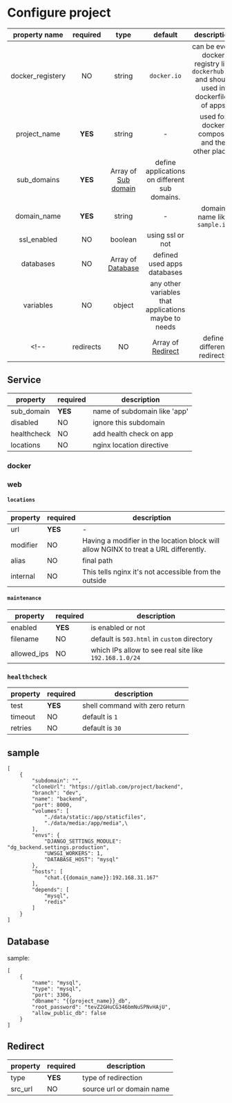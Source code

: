 # Configure project

|property name| required | type | default | description |
|:-------:|:-------:|:-------:|:-------:|:-------:|
| docker_registery | NO | string | `docker.io` | can be every docker registry like `dockerhub.ir` and should used in dockerfiles of apps|
| project_name | **YES** | string | - | used for docker compose and the other places|
| sub_domains | **YES** | Array of [Sub domain](#sub-domain) | define applications on different sub domains. |
| domain_name | **YES** | string | - | domain name like `sample.io`
| ssl_enabled | NO | boolean | using ssl or not |
| databases | NO |  Array of [Database](#database) | defined used apps databases| 
| variables | NO | object | any other variables that applications maybe to needs |
<!-- | redirects | NO | Array of [Redirect](#redirect) | define different redirects| -->

## Service

|property| required | description|
|-------| ------- | --------- |
| sub_domain | **YES** | name of subdomain like 'app' |
|disabled | NO | ignore this subdomain |
| healthcheck | NO | add health check on app| 
| locations| NO | nginx location directive |

### docker

### web
#### `locations`
|property| required | description|
|-------| ------- | --------- |
|url|**YES**|-
|modifier| NO |Having a modifier in the location block will allow NGINX to treat a URL differently.|
|alias| NO | final path|
internal| NO | This tells nginx it's not accessible from the outside|

#### `maintenance`
|property| required | description|
|-------| ------- | --------- |
|enabled|**YES**|is enabled or not
|filename| NO |default is `503.html` in `custom` directory|
allowed_ips| NO | which IPs allow to see real site like `192.168.1.0/24` |

### `healthcheck`

|property| required | description|
|-------| ------- | --------- |
| test | **YES** | shell command with zero return |
| timeout | NO | default is `1` |
| retries | NO | default is `30` | 


## sample
```
[
    {
        "subdomain": "",
        "cloneUrl": "https://gitlab.com/project/backend",
        "branch": "dev",
        "name": "backend",
        "port": 8000,
        "volumes": [
            "./data/static:/app/staticfiles",
            "./data/media:/app/media",\
        ],
        "envs": {
            "DJANGO_SETTINGS_MODULE": "dg_backend.settings.production",
            "UWSGI_WORKERS": 1,
            "DATABASE_HOST": "mysql"
        },
        "hosts": [
            "chat.{{domain_name}}:192.168.31.167"
        ],
        "depends": [
            "mysql",
            "redis"
        ]
    }
]
```


## Database

sample:
```
[
    {
        "name": "mysql",
        "type": "mysql",
        "port": 3306,
        "dbname": "{{project_name}}_db",
        "root_password": "tevZ2GHuCG346bmNuSPNvHAjU",
        "allow_public_db": false
    }
]

```


## Redirect

|property| required | description|
|-------| ------- | --------- |
| type | **YES** | type of redirection|
|src_url | NO | source url or domain name |

<!-- ### redirection types

#### `non2www`

redirect a sub domain to its www based. like redirect `app.sample.com` to `www.app.sample.com`
> it useful for root domain that can used a wildcard certificate.

## sample
```
[
    {
        "type": "non2www",
        "src_url": "api.{{domain_name}}"
    }
]
``` -->
